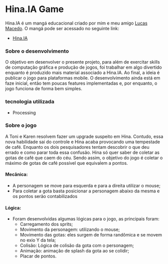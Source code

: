 # Hina.IA Game

Hina.IA é um mangá educacional criado por mim e meu amigo [Lucas Macedo](https://github.com/LuckasMacedo2). O mangá pode ser acessado no seguinte link:
- [Hina.IA](https://github.com/Vitor0534/Hina.ia)

### Sobre o desenvolvimento

O objetivo em desenvolver o presente projeto, para além de exercitar skills de computação gráfica e produção de jogos, foi trabalhar em algo divertido enquanto é produzido mais material associado a Hina.IA. Ao final, a ideia é publicar o jogo para plataformas mobile. 
O desenvolvimento ainda está em faze inicial, então tem poucas features implementadas e, por enquanto, o jogo funciona de forma bem simples.

### tecnologia utilizada
- Processing

### Sobre o jogo
A Toni e Karen resolvem fazer um upgrade suspeito em Hina. Contudo, essa nova habilidade sai do controle e Hina acaba provocando uma tempestade de café. Enquanto os dois pesquisadores tentam descobrir o que deu errado e como parar toda essa confusão. Hina só quer saber de coletar as gotas de café que caem do céu.
Sendo assim, o objetivo do jogo é coletar o máximo de gotas de café possível que equivalem a pontos.

#### Mecânica:
- A personagem se move para esquerda e para a direita utilizar o mouse;
- Para coletar a gota basta posicionar a personagem abaixo da mesma e os pontos serão contabilizados

#### Lógica: 
- Foram desenvolvidas algumas lógicas para o jogo, as principais foram:
    - Carregamento dos sprits;
    - Movimento da personagem: utilizando o mouse;
    - Movimento das gotas: eles surgem de forma randômica e se movem no exio Y da tela;
    - Colisão: Lógica de colisão da gota com o personagem;
    - Animação: animação de splash da gota ao se colidir;
    - Placar de pontos.